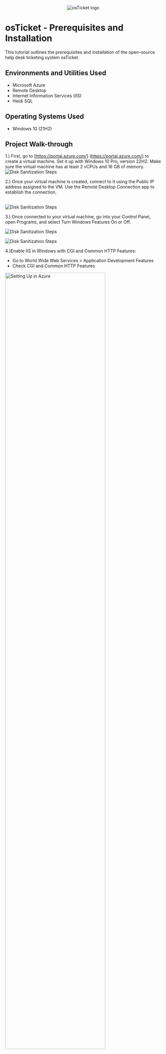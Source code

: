 <p align="center">
<img src="https://i.imgur.com/Clzj7Xs.png" alt="osTicket logo"/>
</p>

<h1>osTicket - Prerequisites and Installation</h1>
This tutorial outlines the prerequisites and installation of the open-source help desk ticketing system osTicket.<br />



<h2>Environments and Utilities Used</h2>

- Microsoft Azure 
- Remote Desktop
- Internet Information Services (IIS)
- Heidi SQL
<h2>Operating Systems Used </h2>

- Windows 10</b> (21H2)

<h2>Project Walk-through</h2>

1.) First, go to [https://portal.azure.com/] (https://portal.azure.com/) to create a virtual machine. Set it up with Windows 10 Pro, version 22H2. Make sure the virtual machine has at least 2 vCPUs and 16 GB of memory.
<img src="https://i.imgur.com/MAhXK2e.png" alt="Disk Sanitization Steps" style="max-width: 80%; height: auto;">


2.) Once your virtual machine is created, connect to it using the Public IP address assigned to the VM. Use the Remote Desktop Connection app to establish the connection.
</p>
<br /><img src="https://i.imgur.com/Zf2jw07.png" alt="Disk Sanitization Steps" style="max-width: 40%; height: auto;">

<p>

</p>
<p>
<p>


</p>
<p>
3.) Once connected to your virtual machine, go into your Control Panel, open Programs, and select Turn Windows Features On or Off.

<p>
<img src="https://i.imgur.com/fGXMpx4.png" alt="Disk Sanitization Steps" style="max-width: 40%; height: auto;">

</p>
<p>
<p>
<img src="https://i.imgur.com/LBGkAw6.png" alt="Disk Sanitization Steps" style="max-width: 40%; height: auto;">

</p>
<p>
4.)Enable IIS in Windows with CGI and Common HTTP Features:  

- Go to World Wide Web Services > Application Development Features 
- Check CGI and Common HTTP Features
<p>
<img src="https://imgur.com/6Y6VzZH.png" height="80%" width="80%" alt="Setting Up in Azure"/>
</p>
<p>
<p>
<img src="https://i.imgur.com/pbPeHb1.png" alt="Disk Sanitization Steps" style="max-width: 40%; height: auto;">

</p>
<p>
To ensure the IIS is installed/enabled, go to the internet browser and search for 127.0.0.1 also known as the "loopback IP".
It should look something like this:
<p>
<img src="https://imgur.com/XdKGpGl.png" height="80%" width="80%" alt="Setting Up in Azure"/>
</p>
<p>
5.)With IIS enabled, download and install PHP Manager for IIS, then follow the wizard to complete the setup.
<img src="https://imgur.com/RuAUGw1.png" height="80%" width="80%" alt="Setting Up in Azure"/>
  
6.) Next, download and install the Rewrite Module.
<img src="https://imgur.com/465p9DH.png" height="80%" width="80%" alt="Setting Up in Azure"/>

7.) Create a folder in the C drive called PHP.

8.) Download and extract the PHP files to C:\PHP.
If a warning appears, select "Keep anyway" to proceed.
<p>
<img src="https://i.imgur.com/xZv1Yhw.png" alt="Disk Sanitization Steps" style="max-width: 40%; height: auto;">

</p>
<p>
<p>
<img src="https://i.imgur.com/YwBhqo0.png" alt="Disk Sanitization Steps" style="max-width: 40%; height: auto;">

</p>
<p>

9.) After downloading and extracting the ZIP file into the PHP folder on the C: drive, download and install Microsoft C++ from the installation files. Follow the setup wizard to complete the installation.
<img src="https://imgur.com/SocF97p.png" height="80%" width=80% alt="Setting Up in Azure"/>

10.) Download and install MySQL
<img src="https://imgur.com/dFdQagT.png" height="80%" width="80%" alt="Setting Up in Azure"/>

Run the setup wizard:
Typical Setup ->
Launch Configuration Wizard (after install) ->
Standard Configuration ->

Make the new root password: Password1
<p>
<img src="https://imgur.com/SeJVW6M.png" height="80%" width="80%" alt="Setting Up in Azure"/>

</p>
<p>

</p>
<p>
11.) Now that we have the files downloaded and installed, search for IIS in the Windows search bar. Open IIS as an Admin.
<p>
<img src="https://imgur.com/gFmrka6.png" height=80% width=80% alt="Setting Up in Azure"/>

</p>
<p>
12.)Next, register PHP in IIS.
<p>
<img src="https://imgur.com/nlD4F1L.png" height="80%" width="80%" alt="Setting Up in Azure"/>
</p>
<p>
  
Restart the IIS server.
<p>
<img src="https://imgur.com/F83Qw2a.png" height="80%" width="80%" alt="Setting Up in Azure"/>
</p>
<p>
13.) Install osTicket 
-Download osTicket from the Installation Files Folder
-Extract and copy the "upload" folder to c:\inetpub\wwwroot
-Within c:\inetpub\root, Rename "Upload" to "osTicket"
  <img src="https://imgur.com/op4Cs2g.png" height="80%" width="80%" alt="Setting Up in Azure"/>

Reload IIS again.
 On IIS go to Sites> Default > osTicket
-On the right, click “Browse *:80”
<p>
<img src="https://imgur.com/JnqQOJD.png" height="80%" width="80%" alt="Setting Up in Azure"/>
</p>
<p>
Some extensions are not enabled on the osTicket browser.
<p>
<img src="https://i.imgur.com/eJIsGTn.png" alt="Disk Sanitization Steps" style="max-width: 40%; height: auto;">

</p>
<p>
To enable the extensions:  

1. Open IIS and navigate to Sites → Default → osTicket.  
2. Double-click PHP Manager.  
3. Select "Enable or disable an extension."

</p>
<p>
<p>
<img src="https://i.imgur.com/uigyKjb.png" alt="Disk Sanitization Steps" style="max-width: 40%; height: auto;">

</p>
<p>
We will want to enable three extensions from here.
1.) php_imap.dll
2.) php_intl.dll
3.) php_opcache.dll
<p>
<img src="https://i.imgur.com/cOem7Nb.png" alt="Disk Sanitization Steps" style="max-width: 40%; height: auto;">

</p>
<p>
15. Once those extensions are enabled in IIS, the next step is to rename a file in the osTicket folder.  

1. Open File Explorer and navigate to:  
   C:\inetpub\wwwroot\osTicket\include\ost-sample config.php  
2. Rename ost-sampleconfig.php to ost-config.php.  
3. Right-click the renamed file and select Properties.  
4. Go to the Security tab, click Advanced, and disable inheritance.  
5. Choose to remove all inherited permissions from this object.  
6. Click Add to set new permissions.
<p>
<img src="https://i.imgur.com/VPZvOdo.png" alt="Disk Sanitization Steps" style="max-width: 40%; height: auto;">

</p>
<p>
Select a principal
<p>
<img src="https://i.imgur.com/PoGk34d.png" alt="Disk Sanitization Steps" style="max-width: 40%; height: auto;">

</p>
<p>
Type "Everyone" in the box.
<p>
<img src="https://imgur.com/F4H3ppM.png" height="40%" width="40%" alt="Disk Sanitization Steps"/>
</p>
<p>
Make sure "Full Control" and all other checkboxes are selected.
<p>
<img src="https://imgur.com/rbbGqwB.png" height="40%" width="40%" alt="Disk Sanitization Steps"/>
</p>
<p>
Click Apply and Ok.
<p>
<img src="https://i.imgur.com/saRO3y5.png" alt="Disk Sanitization Steps" style="max-width: 40%; height: auto;">

</p>
<p>
Once complete, continue setting up osTicket in the browser. Click Continue and fill out the required fields, except for Database Settings.
Next, download and install HeidiSQL from the installation files.
<p>
<img src="https://i.imgur.com/i7a4gWC.png" alt="Disk Sanitization Steps" style="max-width: 40%; height: auto;">

</p>
<p>
Once the program is open, we will create a new session.
<p>
<img src="https://i.imgur.com/g5M1i61.png" alt="Disk Sanitization Steps" style="max-width: 40%; height: auto;">

<p>
Be sure the username is set to **root** and the password to **Password1**.
<p>
<img src="https://i.imgur.com/LEAZNOc.png" alt="Disk Sanitization Steps" style="max-width: 40%; height: auto;">

</p>
<p>
After connecting to the session, return to the browser to continue the setup. In Database Settings, set the username to "root" and the password to "Password1."

Next, create a new database in HeidiSQL:  
1. In HeidiSQL, right-click on "Unnamed" in the left panel.  
2. Select "Create new" >"Database".
3. Name the database osTicket and complete the setup.  

After creating the database, go back to the osTicket** setup page in the browser and enter osTicket** in the MySQL Database field.
<img src="https://i.imgur.com/0rG1AJm.png" alt="Disk Sanitization Steps" style="max-width: 40%; height: auto;">

</p>
<p>
The final step is cleanup. Delete the setup folder from your system:  

- Delete: C:\inetpub\wwwroot\osTicket\setup 
  (Only delete the setup folder—do not remove anything else.)  

Then, set the ost-config.php file permissions back to "Read" only".
<img src="https://i.imgur.com/wFr0pkK.png" alt="Disk Sanitization Steps" style="max-width: 40%; height: auto;">

</p>
<p>
<p>
<img src="https://i.imgur.com/jsJOPyn.png" alt="Disk Sanitization Steps" style="max-width: 40%; height: auto;">

</p>
<p>
The final step is to log in to osTicket through the browser.
<p>
<img src="https://i.imgur.com/uHVdDsx.png" alt="Disk Sanitization Steps" style="max-width: 40%; height: auto;">

</p>
<p>
<h2>osTicket Installed!</h2>
